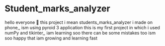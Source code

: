 # Student_marks_analyzer
hello everyone 🤗 this project i mean students_marks_analyzer i made on phone,, ism using pyroid 3 application 
this is my first project in which i used numPy and tikinter,, iam learning soo there can be some mistakes too 
ism soo happy that iam growing and learning fast 
